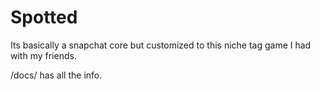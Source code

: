 # Spotted

Its basically a snapchat core but customized to this niche tag game I had with my friends.

/docs/ has all the info.
